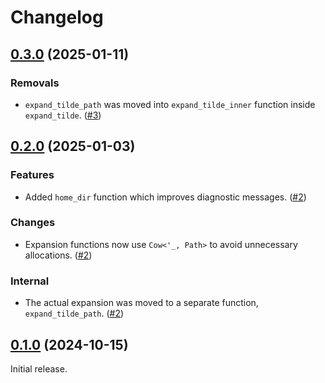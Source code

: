 # Changelog

<!-- changelogging: start -->

## [0.3.0](https://github.com/nekitdev/expand-tilde/tree/v0.3.0) (2025-01-11)

### Removals

- `expand_tilde_path` was moved into `expand_tilde_inner` function inside `expand_tilde`.
  ([#3](https://github.com/nekitdev/expand-tilde/pull/3))

## [0.2.0](https://github.com/nekitdev/expand-tilde/tree/v0.2.0) (2025-01-03)

### Features

- Added `home_dir` function which improves diagnostic messages.
  ([#2](https://github.com/nekitdev/expand-tilde/pull/2))

### Changes

- Expansion functions now use `Cow<'_, Path>` to avoid unnecessary allocations.
  ([#2](https://github.com/nekitdev/expand-tilde/pull/2))

### Internal

- The actual expansion was moved to a separate function, `expand_tilde_path`.
  ([#2](https://github.com/nekitdev/expand-tilde/pull/2))

## [0.1.0](https://github.com/nekitdev/expand-tilde/tree/v0.1.0) (2024-10-15)

Initial release.
